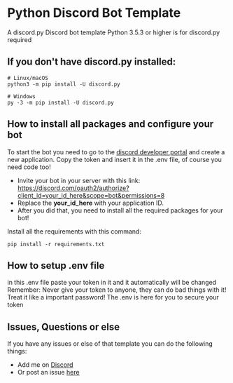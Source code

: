 # Python Discord Bot Template
A discord.py Discord bot template
Python 3.5.3 or higher is  for discord.py required

## If you don't have discord.py installed:
```
# Linux/macOS
python3 -m pip install -U discord.py

# Windows
py -3 -m pip install -U discord.py
```

## How to install all packages and configure your bot
To start the bot you need to go to the [discord developer portal](https://discord.com/developers/applications) and create a new application. Copy the token and insert it in the .env file, of course you need code too!
* Invite your bot in your server with this link: https://discord.com/oauth2/authorize?client_id=your_id_here&scope=bot&permissions=8
* Replace the **your_id_here** with your application ID.
* After you did that, you need to install all the required packages for your bot!

Install all the requirements with this command:
```
pip install -r requirements.txt
```

## How to setup .env file
in this .env file paste your token in it and it automatically will be changed 
Remember: Never give your token to anyone, they can do bad things with it! Treat it like a important password!
The .env is here for you to secure your token

## Issues, Questions or else
If you have any issues or else of that template you can do the following things:

* Add me on [Discord](http://discord.com/users/675280674994782208)
* Or post an issue [here](https://github.com/hris69/discordpy-bot-template/issues)

